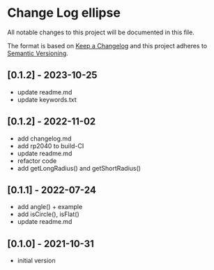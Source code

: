 # Change Log ellipse

All notable changes to this project will be documented in this file.

The format is based on [Keep a Changelog](http://keepachangelog.com/)
and this project adheres to [Semantic Versioning](http://semver.org/).


## [0.1.2] - 2023-10-25
- update readme.md
- update keywords.txt


## [0.1.2] - 2022-11-02
- add changelog.md
- add rp2040 to build-CI
- update readme.md
- refactor code
- add getLongRadius() and getShortRadius()

## [0.1.1] - 2022-07-24  
- add angle() + example
- add isCircle(), isFlat()
- update readme.md

## [0.1.0] - 2021-10-31
- initial version
